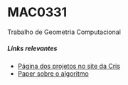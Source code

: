 # MAC0331
Trabalho de Geometria Computacional

##### Links relevantes
- [Página dos projetos no site da Cris](https://www.ime.usp.br/~cris/aulas/18_2_331/projetos.html)
- [Paper sobre o algoritmo](https://link.springer.com/content/pdf/10.1007%2FBF02574017.pdf)
